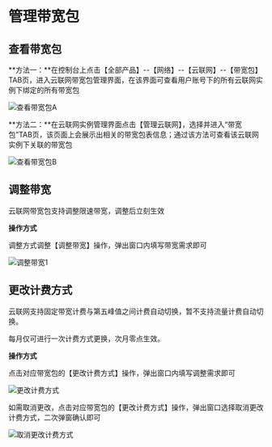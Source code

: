 # 管理带宽包

## 查看带宽包

**方法一：**在控制台上点击【全部产品】--【网络】--【云联网】--【带宽包】TAB页，进入云联网带宽包管理界面，在该界面可查看用户账号下的所有云联网实例下绑定的所有带宽包

![查看带宽包A](ugn/images/查看带宽包A)



**方法二：**在云联网实例管理界面点击【管理云联网】，选择并进入“带宽包”TAB页，该页面上会展示出相关的带宽包表信息；通过该方法可查看该云联网实例下关联的带宽包

![查看带宽包B](ugn/images/查看带宽包B)

## 调整带宽

云联网带宽包支持调整限速带宽，调整后立刻生效

**操作方式**

调整方式调整【调整带宽】操作，弹出窗口内填写带宽需求即可

![调整带宽1](ugn/images/调整带宽1)

## 更改计费方式

云联网支持固定带宽计费与第五峰值之间计费自动切换，暂不支持流量计费自动切换。 

每月仅可进行一次计费方式更换，次月零点生效。 

**操作方式**

点击对应带宽包的【更改计费方式】操作，弹出窗口内填写调整需求即可

![更改计费方式](ugn/images/更改计费方式)

如需取消更改，点击对应带宽包的【更改计费方式】操作，弹出窗口选择取消更改计费方式，二次弹窗确认即可

![取消更改计费方式](ugn/images/取消更改计费方式)

